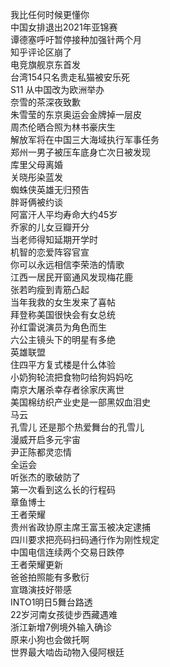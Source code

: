 我比任何时候更懂你  
中国女排退出2021年亚锦赛  
谭德塞呼吁暂停接种加强针两个月  
知乎评论区崩了  
电竞旗舰京东首发  
台湾154只名贵走私猫被安乐死  
S11 从中国改为欧洲举办  
奈雪的茶深夜致歉  
朱雪莹的东京奥运会金牌掉一层皮  
周杰伦晒合照为林书豪庆生  
解放军将在中国三大海域执行军事任务  
郑州一男子被压车底身亡次日被发现  
库里父母离婚  
关晓彤染蓝发  
蜘蛛侠英雄无归预告  
胖哥俩被约谈  
阿富汗人平均寿命大约45岁  
乔家的儿女豆瓣开分  
当老师得知延期开学时  
机智的恋爱阵容官宣  
你可以永远相信李荣浩的情歌  
江西一居民开窗通风发现梅花鹿  
张若昀瘦到青筋凸起  
当年我救的女生发来了喜帖  
拜登称美国很快会有女总统  
孙红雷说演员为角色而生  
六公主镜头下的明星有多绝  
英雄联盟  
住四平方复式楼是什么体验  
小奶狗轮流把食物叼给狗妈妈吃  
南京大屠杀幸存者徐家庆离世  
美国棉纺织产业史是一部黑奴血泪史  
马云  
孔雪儿 还是那个热爱舞台的孔雪儿  
漫威开启多元宇宙  
尹正陈都灵恋情  
全运会  
听张杰的歌破防了  
第一次看到这么长的行程码  
章鱼博士  
王者荣耀  
贵州省政协原主席王富玉被决定逮捕  
四川要求把亮码扫码通行作为刚性规定  
中国电信连续两个交易日跌停  
王者荣耀更新  
爸爸拍照能有多敷衍  
宣璐演技好带感  
INTO1明日5舞台路透  
22岁河南女孩徒步西藏遇难  
浙江新增7例境外输入确诊  
原来小狗也会做托啊  
世界最大啮齿动物入侵阿根廷  

